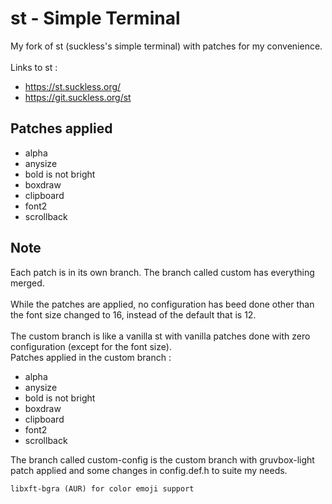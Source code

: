 # st - Simple Terminal
My fork of st (suckless's simple terminal) with patches for my convenience.\
\
Links to st :
+ https://st.suckless.org/
+ https://git.suckless.org/st


## Patches applied
+ alpha
+ anysize
+ bold is not bright
+ boxdraw
+ clipboard
+ font2
+ scrollback


## Note
Each patch is in its own branch. The branch called custom has everything merged. \
\
While the patches are applied, no configuration has beed done other than the font size changed to 16, instead of the default that is 12. \
\
The custom branch is like a vanilla st with vanilla patches done with zero configuration (except for the font size). \
Patches applied in the custom branch :
+ alpha
+ anysize
+ bold is not bright
+ boxdraw
+ clipboard
+ font2
+ scrollback 



The branch called custom-config is the custom branch with gruvbox-light patch applied and some changes in config.def.h to suite my needs. 


`libxft-bgra (AUR) for color emoji support`
